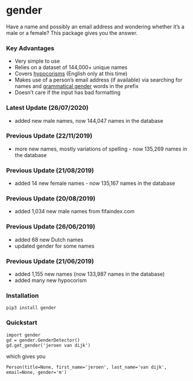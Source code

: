# gender

Have a name and possibly an email address and wondering whether it’s a male or a female? This package gives you the answer. 

### Key Advantages

* Very simple to use
* Relies on a dataset of 144,000+ unique names
* Covers [hypocorisms](https://en.wikipedia.org/wiki/Hypocorism) (English only at this time)
* Makes use of a person’s email address (if available) via searching for names and [grammatical gender](https://en.wikipedia.org/wiki/Grammatical_gender) words in the prefix
* Doesn’t care if the input has bad formatting

### Latest Update (26/07/2020)

* added new male names, now 144,047 names in the database

### Previous Update (22/11/2019)

* more new names, mostly variations of spelling - now 135,269 names in the database

### Previous Update (21/08/2019)

* added 14 new female names - now 135,167 names in the database

### Previous Update (20/08/2019)

* added 1,034 new male names from fifaindex.com

### Previous Update (26/06/2019)

* added 68 new Dutch names
* updated gender for some names 

### Previous Update (21/06/2019)

* added 1,155 new names (now 133,987 names in the database)
* added many new hypocorism 

### Installation

`pip3 install gender`

### Quickstart

```
import gender
gd = gender.GenderDetector()
gd.get_gender('jeroen van dijk')
```
which gives you 
```
Person(title=None, first_name='jeroen', last_name='van dijk', email=None, gender='m')
```